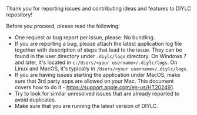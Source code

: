 Thank you for reporting issues and contributing ideas and features to DIYLC repository!

Before you proceed, please read the following:

* One request or bug report per issue, please. No bundling.
* If you are reporting a bug, please attach the latest application log file together with description of steps that lead to the issue. They can be found in the user directory under `.diylc/logs` directory. On Windows 7 and later, it's located in `c:/Users/<your username>/.diylc/logs`. On Linux and MacOS, it's typically in `/Users/<your username>/.diylc/logs`.
* If you are having issues starting the application under MacOS, make sure that 3rd party apps are allowed on your Mac. This document covers how to do it - https://support.apple.com/en-us/HT202491.
* Try to look for similar unresolved issues that are already reported to avoid duplicates.
* Make sure that you are running the latest version of DIYLC.
